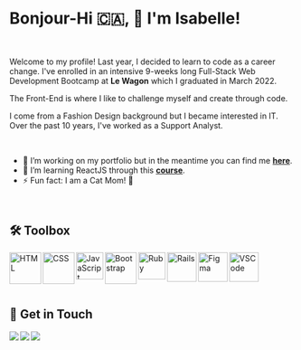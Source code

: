 # Bonjour-Hi 🇨🇦󠁣󠁡󠁱, 👋 I'm Isabelle!

<br>

Welcome to my profile! Last year, I decided to learn to code as a career change. I've enrolled in an intensive 9-weeks long Full-Stack Web Development Bootcamp
at **Le Wagon** which I graduated in March 2022. 

The Front-End is where I like to challenge myself and create through code.

I come from a Fashion Design background but I became interested in IT. Over the past 10 years, I've worked as a Support Analyst.

<br>

- 🎨 I’m working on my portfolio but in the meantime you can find me [**here**](https://troopl.com/isabellevallerand).
- 📒 I’m learning ReactJS through this [**course**](https://www.udemy.com/course/react-the-complete-guide-incl-redux/).
- ⚡ Fun fact: I am a Cat Mom! 🐾

<br>


## 🛠️ Toolbox


<img align="left" alt="HTML" width="56px" src="https://cdn.jsdelivr.net/gh/devicons/devicon/icons/html5/html5-original-wordmark.svg" />
<img align="left" alt="CSS" width="56px" src="https://cdn.jsdelivr.net/gh/devicons/devicon/icons/css3/css3-original-wordmark.svg" />
<img align="left" alt="JavaScript" width="48px" src="https://cdn.jsdelivr.net/gh/devicons/devicon/icons/javascript/javascript-original.svg" />
<img align="left" alt="Bootstrap" width="56px" src="https://cdn.jsdelivr.net/gh/devicons/devicon/icons/bootstrap/bootstrap-original.svg" />
<img align="left" alt="Ruby" width="48px" src="https://cdn.jsdelivr.net/gh/devicons/devicon/icons/ruby/ruby-original.svg" />
<img align="left" alt="Rails" width="52px" src="https://cdn.jsdelivr.net/gh/devicons/devicon/icons/rails/rails-original-wordmark.svg" />
<img align="left" alt="Figma" width="52px" src="https://cdn.jsdelivr.net/gh/devicons/devicon/icons/figma/figma-original.svg" />
<img align="left" alt="VSCode" width="52px" src="https://cdn.jsdelivr.net/gh/devicons/devicon/icons/vscode/vscode-original.svg" />


<br>
<br>
<br>
<br>


## 📇 Get in Touch


<a href="https://www.linkedin.com/in/isabelle-vallerand/">
  <img align="left" src="https://img.shields.io/badge/LinkedIn-0077B5?style=for-the-badge&logo=linkedin&logoColor=white" />
<a/>
<a href="https://medium.com/@isabelle.vall">
  <img align="left" src="https://img.shields.io/badge/Medium-12100E?style=for-the-badge&logo=medium&logoColor=white" />
<a/>
<a href="https://twitter.com/IzabelVall">
  <img align="left" src="https://img.shields.io/badge/Twitter-1DA1F2?style=for-the-badge&logo=twitter&logoColor=white" />
<a/>
  
 

          

          
          
          
          

